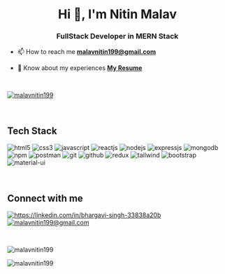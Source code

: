 <h1 align="center">Hi 👋, I'm Nitin Malav</h1>
<h3 align="center">FullStack Developer in MERN Stack</h3>

- 📫 How to reach me **malavnitin199@gmail.com**

- 📄 Know about my experiences [**My Resume**](https://drive.google.com/file/d/1PzZSg6Yb-g-5IvWLyEvrxyPSXwQ2YoeZ/view)

<br>
<p align="left">
    <a href="https://github.com/malavnitin199">
        <img src="https://komarev.com/ghpvc/?username=malavnitin199&label=Profile%20views&color=0e75b6&style=flat" alt="malavnitin199" />
    </a>

</p>
<br>
<h2>Tech Stack</h2>

<p>
    <img src="https://img.shields.io/badge/HTML5-E34F26?style=for-the-badge&logo=html5&logoColor=white" alt="html5" />
    <img src="https://img.shields.io/badge/CSS3-1572B6?style=for-the-badge&logo=css3&logoColor=white" alt="css3" />
    <img src="https://img.shields.io/badge/JavaScript-323330?style=for-the-badge&logo=javascript&logoColor=F7DF1E" alt="javascript" />
    <img src="https://img.shields.io/badge/React-20232A?style=for-the-badge&logo=react&logoColor=61DAFB" alt="reactjs" />
    <img src="https://img.shields.io/badge/Node.js-339933?style=for-the-badge&logo=nodedotjs&logoColor=white" alt="nodejs" />
    <img src="https://img.shields.io/badge/Express.js-000000?style=for-the-badge&logo=express&logoColor=white" alt="expressjs" />
    <img src="https://img.shields.io/badge/MongoDB-4EA94B?style=for-the-badge&logo=mongodb&logoColor=white" alt="mongodb" />
    <img src="https://img.shields.io/badge/npm-CB3837?style=for-the-badge&logo=npm&logoColor=white" alt="npm" />
    <img src="https://img.shields.io/badge/Postman-FF6C37?style=for-the-badge&logo=Postman&logoColor=white" alt="postman" />
    <img src="https://img.shields.io/badge/Git-f44d27?style=for-the-badge&logo=git&logoColor=white" alt="git" />
    <img src="https://img.shields.io/badge/GitHub-100000?style=for-the-badge&logo=github&logoColor=white" alt="github" />
    <img src="https://img.shields.io/badge/Redux-593D88?style=for-the-badge&logo=redux&logoColor=white" alt="redux" />
    <img src="https://img.shields.io/badge/Tailwind_CSS-38B2AC?style=for-the-badge&logo=tailwind-css&logoColor=white" alt="tailwind" />
    <img src="https://img.shields.io/badge/Bootstrap-563D7C?style=for-the-badge&logo=bootstrap&logoColor=white" alt="bootstrap" />
    <img src="https://img.shields.io/badge/Material%20UI-007FFF?style=for-the-badge&logo=mui&logoColor=white" alt="material-ui" />
</p>
<br>
<h2>Connect with me</h2>


<p align="left">
    <a href="https://www.linkedin.com/in/nitin-malav/" target="blank">
        <img align="center" src="https://img.shields.io/badge/LinkedIn-0077B5?style=for-the-badge&logo=linkedin&logoColor=white" alt="https://linkedin.com/in/bhargavi-singh-33838a20b" />
    </a>
    <a title="malavnitin199@gmail.com" href="mailto:malavnitin199@gmail.com">
        <img align="center" src="https://img.shields.io/badge/Gmail-D14836?style=for-the-badge&logo=gmail&logoColor=white" alt="malavnitin199@gmail.com" />
    </a>

</p>
<br>


<p><img align="center" src="https://github-readme-stats.vercel.app/api/top-langs?username=malavnitin199&show_icons=true&locale=en&layout=compact" alt="malavnitin199" /></p>

<p><img align="center" src="https://github-readme-streak-stats.herokuapp.com/?user=malavnitin199&" alt="malavnitin199" /></p>


<!---
malavnitin199/malavnitin199 is a ✨ special ✨ repository because its `README.md` (this file) appears on your GitHub profile.
You can click the Preview link to take a look at your changes.
--->
